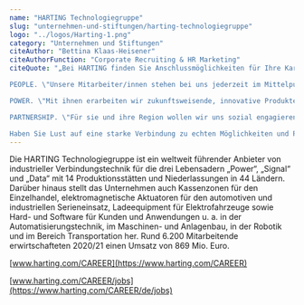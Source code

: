 ```yaml
---
name: "HARTING Technologiegruppe"
slug: "unternehmen-und-stiftungen/harting-technologiegruppe"
logo: "../logos/Harting-1.png"
category: "Unternehmen und Stiftungen"
citeAuthor: "Bettina Klaas-Heisener"
citeAuthorFunction: "Corporate Recruiting & HR Marketing"
citeQuote: "„Bei HARTING finden Sie Anschlussmöglichkeiten für Ihre Karriere in den MINT-Fachbereichen als Auszubildende, Studierende, Berufseinsteiger/innen und Berufserfahrene. Unser Leitspruch in der Zusammenarbeit mit unseren Mitarbeiter/innen lautet: PEOPLE. POWER. PARTNERSHIP. Er steht für:

PEOPLE. \"Unsere Mitarbeiter/innen stehen bei uns jederzeit im Mittelpunkt.\"

POWER. \"Mit ihnen erarbeiten wir zukunftsweisende, innovative Produkte für globale Märkte.\"

PARTNERSHIP. \"Für sie und ihre Region wollen wir uns sozial engagieren und gemeinsam Sorge tragen.\"

Haben Sie Lust auf eine starke Verbindung zu echten Möglichkeiten und Perspektiven? Dann werden Sie Teil der großen HARTING Familie.”"
---
```


Die HARTING Technologiegruppe ist ein weltweit führender Anbieter von industrieller Verbindungstechnik für die drei Lebensadern „Power“, „Signal“ und „Data“ mit 14 Produktionsstätten und Niederlassungen in 44 Ländern. Darüber hinaus stellt das Unternehmen auch Kassenzonen für den Einzelhandel, elektromagnetische Aktuatoren für den automotiven und industriellen Serieneinsatz, Ladeequipment für Elektrofahrzeuge sowie Hard- und Software für Kunden und Anwendungen u. a. in der Automatisierungstechnik, im Maschinen- und Anlagenbau, in der Robotik und im Bereich Transportation her. Rund 6.200 Mitarbeitende erwirtschafteten 2020/21 einen Umsatz von 869 Mio. Euro.

[www.harting.com/CAREER](https://www.harting.com/CAREER)

[www.harting.com/CAREER/jobs](https://www.harting.com/CAREER/de/jobs)
